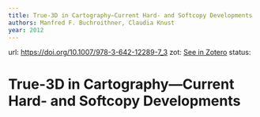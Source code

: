 ```yaml
---
title: True-3D in Cartography—Current Hard- and Softcopy Developments
authors: Manfred F. Buchroithner, Claudia Knust
year: 2012
---
```

url:  https://doi.org/10.1007/978-3-642-12289-7_3
zot: [See in Zotero](zotero://select/items/@buchroithnerTrue3DCartographyCurrent2013)
status:
# True-3D in Cartography—Current Hard- and Softcopy Developments




